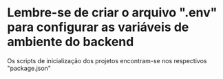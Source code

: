 # Lembre-se de criar o arquivo ".env" para configurar as variáveis de ambiente do backend

Os scripts de inicialização dos projetos encontram-se nos respectivos "package.json"